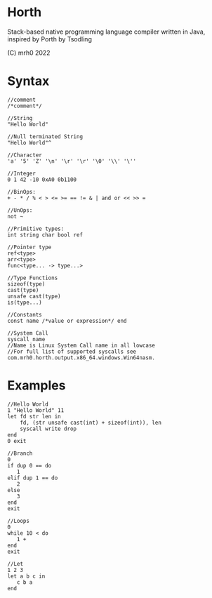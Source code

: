 # Horth
 Stack-based native programming language compiler written in Java, inspired by Porth by Tsodling
 
 (C) mrh0 2022

# Syntax
```
//comment
/*comment*/
```
```
//String
"Hello World"

//Null terminated String
"Hello World"^

//Character
'a' '5' 'Z' '\n' '\r' '\r' '\0' '\\' '\''

//Integer
0 1 42 -10 0xA0 0b1100
```
```
//BinOps:
+ - * / % < > <= >= == != & | and or << >> =

//UnOps:
not ~
```
```
//Primitive types:
int string char bool ref

//Pointer type
ref<type>
arr<type>
func<type... -> type...>

//Type Functions
sizeof(type)
cast(type)
unsafe cast(type)
is(type...)
```
```
//Constants
const name /*value or expression*/ end
```
```
//System Call
syscall name 
//Name is Linux System Call name in all lowcase
//For full list of supported syscalls see com.mrh0.horth.output.x86_64.windows.Win64nasm.
```

# Examples

```
//Hello World
1 "Hello World" 11
let fd str len in
    fd, (str unsafe cast(int) + sizeof(int)), len
    syscall write drop
end
0 exit
```

```
//Branch
0
if dup 0 == do
   1
elif dup 1 == do
   2
else
   3
end
exit
```

```
//Loops
0
while 10 < do
   1 +
end
exit
```

```
//Let
1 2 3
let a b c in
   c b a
end
```
